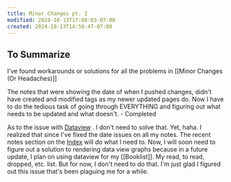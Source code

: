 ```yaml
---
title: Minor Changes pt. 2
modified: 2024-10-13T17:08:03-07:00
created: 2024-10-13T14:59:47-07:00
---
```

## To Summarize
I've found workarounds or solutions for all the problems in [[Minor Changes (Or Headaches)]]

The notes that were showing the date of when I pushed changes, didn't have created and modified tags as my newer updated pages do.
Now I have to do the tedious task of going through EVERYTHING and figuring out what needs to be updated and what doesn't. - Completed

As to the issue with [Dataview](https://github.com/blacksmithgu/obsidian-dataview) . I don't need to solve that. Yet, haha. 
I realized that since I've fixed the date issues on all my notes. The recent notes section on the [Index](_index) will do what I need to. 
Now, I will soon need to figure out a solution to rendering data view graphs because in a future update, I plan on using dataview for my [[Booklist]]. My read, to read, dropped, etc. list. 
But for now, I don't need to do that. I'm just glad I figured out this issue that's been plaguing me for a while.